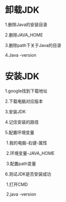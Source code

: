 # 卸载JDK

1.删除Java的安装目录

2.删除JAVA_HOME

3.删除path下关于Java的目录

4.Java -version



# 安装JDK

1.google找到下载地址

2.下载电脑对应版本

3.安装JDK

4.记住安装的路径

5.配置环境变量

​     1.我的电脑-右键-属性

​     2.环境变量-JAVA_HOME

​     3.配置path变量

6.测试JDK是否安装成功

​      1.打开CMD

​      2.java -version
